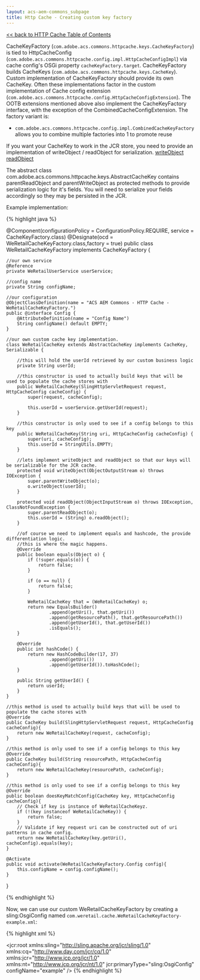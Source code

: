 ```yaml
---
layout: acs-aem-commons_subpage
title: Http Cache - Creating custom key factory
---
```


[<< back to HTTP Cache Table of Contents](../index.html)


CacheKeyFactory (`com.adobe.acs.commons.httpcache.keys.CacheKeyFactory`) is tied to HttpCacheConfig (`com.adobe.acs.commons.httpcache.config.impl.HttpCacheConfigImpl`) via cache config's OSGi property `cacheKeyFactory.target`. CacheKeyFactory builds CacheKeys (`com.adobe.acs.commons.httpcache.keys.CacheKey`). Custom implementation of CacheKeyFactory should provide its own CacheKey. Often these implementations factor in the custom implementation of Cache config extension (`com.adobe.acs.commons.httpcache.config.HttpCacheConfigExtension`). The OOTB extensions mentioned above also implement the CacheKeyFactory interface, with the exception of the CombinedCacheConfigExtension. The factory variant is: 
* `com.adobe.acs.commons.httpcache.config.impl.CombinedCacheKeyFactory` allows you to combine multiple factories into 1 to promote reuse

If you want your CacheKey to work in the JCR store, you need to provide an implementation of writeObject / readObject for serialization. 
[writeObject](https://docs.oracle.com/javase/7/docs/platform/serialization/spec/output.html#861) 
[readObject](https://docs.oracle.com/javase/7/docs/platform/serialization/spec/input.html#2971) 

The abstract class com.adobe.acs.commons.httpcache.keys.AbstractCacheKey contains parentReadObject and parentWriteObject as protected methods to provide serialization logic for it's fields.
You will need to serialize your fields accordingly so they may be persisted in the JCR.



Example implementation:



{% highlight java %}

@Component(configurationPolicy = ConfigurationPolicy.REQUIRE, service = CacheKeyFactory.class)
@Designate(ocd = WeRetailCacheKeyFactory.class,factory = true)
public class WeRetailCacheKeyFactory implements CacheKeyFactory {

    //our own service
    @Reference
    private WeRetailUserService userService;
    
    //config name
    private String configName;

    //our configuration
    @ObjectClassDefinition(name = "ACS AEM Commons - HTTP Cache - WeRetailCacheKeyFactory.")
    public @interface Config {
        @AttributeDefinition(name = "Config Name")
        String configName() default EMPTY;
    }

    //our own custom cache key implementation.
    class WeRetailCacheKey extends AbstractCacheKey implements CacheKey, Serializable {

        //this will hold the userId retrieved by our custom business logic
        private String userId;

        //this constructor is used to actually build keys that will be used to populate the cache stores with
        public WeRetailCacheKey(SlingHttpServletRequest request, HttpCacheConfig cacheConfig) {
            super(request, cacheConfig);

            this.userId = userService.getUserId(request);
        }

        //this constructor is only used to see if a config belongs to this key
        public WeRetailCacheKey(String uri, HttpCacheConfig cacheConfig) {
            super(uri, cacheConfig);
            this.userId = StringUtils.EMPTY;
        }

        //lets implement writeObject and readObject so that our keys will be serializable for the JCR cache.
        protected void writeObject(ObjectOutputStream o) throws IOException {
            super.parentWriteObject(o);
            o.writeObject(userId);
        }

        protected void readObject(ObjectInputStream o) throws IOException, ClassNotFoundException {
            super.parentReadObject(o);
            this.userId = (String) o.readObject();
        }

        //of course we need to implement equals and hashcode, the provide differentiation logic. 
        //this is where the magic happens.
        @Override 
        public boolean equals(Object o) {
            if (!super.equals(o)) {
                return false;
            }

            if (o == null) {
                return false;
            }

            WeRetailCacheKey that = (WeRetailCacheKey) o;
            return new EqualsBuilder()
                    .append(getUri(), that.getUri())
                    .append(getResourcePath(), that.getResourcePath())
                    .append(getUserId(), that.getUserId())
                    .isEquals();
        }

        @Override
        public int hashCode() {
            return new HashCodeBuilder(17, 37)
                    .append(getUri())
                    .append(getUserId()).toHashCode();
        }

        public String getUserId() {
            return userId;
        }
    }

    //this method is used to actually build keys that will be used to populate the cache stores with
    @Override
    public CacheKey build(SlingHttpServletRequest request, HttpCacheConfig cacheConfig){
        return new WeRetailCacheKey(request, cacheConfig);
    }

    //this method is only used to see if a config belongs to this key
    @Override
    public CacheKey build(String resourcePath, HttpCacheConfig cacheConfig){
        return new WeRetailCacheKey(resourcePath, cacheConfig);
    }

    //this method is only used to see if a config belongs to this key
    @Override
    public boolean doesKeyMatchConfig(CacheKey key, HttpCacheConfig cacheConfig){
        // Check if key is instance of WeRetailCacheKeyz.
        if (!(key instanceof WeRetailCacheKey)) {
            return false;
        }
        // Validate if key request uri can be constructed out of uri patterns in cache config.
        return new WeRetailCacheKey(key.getUri(), cacheConfig).equals(key);
    }
    
    @Activate
    public void activate(WeRetailCacheKeyFactory.Config config){
        this.configName = config.configName();
    }
}

{% endhighlight %}  

Now, we can use our custom WeRetailCacheKeyFactory by creating a sling:OsgiConfig named `com.weretail.cache.WeRetailCacheKeyFactory-example.xml`:

{% highlight xml %}
<?xml version="1.0" encoding="UTF-8"?>
<jcr:root xmlns:sling="http://sling.apache.org/jcr/sling/1.0" xmlns:cq="http://www.day.com/jcr/cq/1.0"
    xmlns:jcr="http://www.jcp.org/jcr/1.0" xmlns:nt="http://www.jcp.org/jcr/nt/1.0"
    jcr:primaryType="sling:OsgiConfig"
    configName="example"
 />
 {% endhighlight %} 

